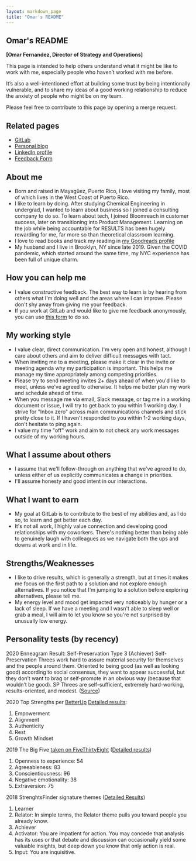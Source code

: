 ```yaml
---
layout: markdown_page
title: "Omar's README"
---
```


<!-- This template will help you build out your very own GitLab README, a great tool for transparently letting others know what it's like to work with you, and how you prefer to be communicated with. Each section is optional. You can remove those you aren't comfortable filling out, and add sections that are germane to you. -->

## Omar's README

**[Omar Fernandez, Director of Strategy and Operations]**

This page is intended to help others understand what it might be like to work with me, especially people who haven’t worked with me before.

It’s also a well-intentioned effort at building some trust by being intentionally vulnerable, and to share my ideas of a good working relationship to reduce the anxiety of people who might be on my team.

Please feel free to contribute to this page by opening a merge request.

## Related pages

* [GitLab](https://gitlab.com/ofernandez2)
* [Personal blog](https://omareduardo.com/)
* [LinkedIn profile](https://www.linkedin.com/in/omareduardo/)
* [Feedback Form](https://docs.google.com/forms/d/e/1FAIpQLSfLDiGotjcQsbM-jH9vVTH1lVWKjZgwj3raZ8gcUiFN3LwuaQ/viewform)

## About me

* Born and raised in Mayagüez, Puerto Rico, I love visiting my family, most of which lives in the West Coast of Puerto Rico.
* I like to learn by doing. After studying Chemical Engineering in undergrad, I wanted to learn about business so I joined a consulting company to do so. To learn about tech, I joined Bloomreach in customer success, later on transitioning into Product Management. Learning on the job while being accountable for RESULTS has been hugely rewarding for me, far more so than theoretical classroom learning.
* I love to read books and track my reading in [my Goodreads profile](https://www.goodreads.com/user/show/132507049-omar-fern-ndez)
* My husband and I live in Brooklyn, NY since late 2019. Given the COVID pandemic, which started around the same time, my NYC experience has been full of unique charm.

## How you can help me

* I value constructive feedback. The best way to learn is by hearing from others what I'm doing well and the areas where I can improve. Please don't shy away from giving me your feedback.
* If you work at GitLab and would like to give me feedback anonymously, you can use [this form](https://docs.google.com/forms/d/e/1FAIpQLSfLDiGotjcQsbM-jH9vVTH1lVWKjZgwj3raZ8gcUiFN3LwuaQ/viewform) to do so.

## My working style

* I value clear, direct communication. I'm very open and honest, although I care about others and aim to deliver difficult messages with tact.
* When inviting me to a meeting, please make it clear in the invite or meeting agenda why my participation is important. This helps me manage my time appropriately among competing priorities.
* Please try to send meeting invites 2+ days ahead of when you'd like to meet, unless we've agreed to otherwise. It helps me better plan my work and schedule ahead of time.
* When you message me via email, Slack message, or tag me in a working document or issue, I will try to get back to you within 1 working day. I strive for "Inbox zero" across main communications channels and stick pretty close to it. If I haven't responded to you within 1-2 working days, don't hesitate to ping again.
* I value my time "off" work and aim to not check any work messages outside of my working hours.

## What I assume about others

* I assume that we'll follow-through on anything that we've agreed to do, unless either of us explicitly communicates a change in priorities.
* I'll assume honesty and good intent in our interactions.

## What I want to earn

* My goal at GitLab is to contribute to the best of my abilities and, as I do so, to learn and get better each day.
* It's not all work, I highly value connection and developing good relationships with my coworkers. There's nothing better than being able to genuinely laugh with colleagues as we navigate both the ups and downs at work and in life.

## Strengths/Weaknesses

* I like to drive results, which is generally a strength, but at times it makes me focus on the first path to a solution and not explore enough alternatives. If you notice that I'm jumping to a solution before exploring alternatives, please tell me.
* My energy level and mood get impacted very noticeably by hunger or a lack of sleep. If we have a meeting and I wasn't able to sleep well or grab a meal, I will aim to let you know so you're not surprised by unusually low energy.

## Personality tests (by recency)
2020 Enneagram Result: Self-Preservation Type 3 (Achiever)
Self-Preservation Threes work hard to assure material security for themselves and the people around them. Oriented to being good (as well as looking good) according to social consensus, they want to appear successful, but they don’t want to brag or self-promote in an obvious way (because that wouldn’t be good). SP Threes are self-sufficient, extremely hard-working, results-oriented, and modest. ([Source](https://www.beatricechestnut.com/2017/08/instinctual-subtype-dimension-enneagram))

2020 Top Strengths per [BetterUp](https://www.betterup.com/) [Detailed results](https://drive.google.com/drive/folders/1UE5IiGfrTxXDKR8NwowD7ICcn_r5xxf_):
1. Empowerment
1. Alignment
1. Authenticity
1. Rest
1. Growth Mindset

2019 The Big Five [taken on FiveThirtyEight](https://fivethirtyeight.com/features/most-personality-quizzes-are-junk-science-i-found-one-that-isnt/) ([Detailed results](https://docs.google.com/document/d/1nnojW05aJF2_6afUta2Cvv8Hc3UAbv2yfvybDouRqEM/edit#))
1. Openness to experience: 54
1. Agreeableness: 83
1. Conscientiousness: 96
1. Negative emotionality: 38
1. Extraversion: 75

2018 StrenghtsFinder signature themes ([Detailed Results](https://drive.google.com/drive/folders/1UE5IiGfrTxXDKR8NwowD7ICcn_r5xxf_))
1. Learner
1. Relator: In simple terms, the Relator theme pulls you toward people you already know.
1. Achiever
1. Activator: You are impatient for action. You may concede that analysis has its uses or that debate and discussion can occasionally yield some valuable insights, but deep down you know that only action is real.
1. Input: You are inquisitive.
